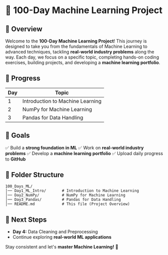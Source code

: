 # 🚀 100-Day Machine Learning Project

## 📖 Overview
Welcome to the **100-Day Machine Learning Project**! This journey is designed to take you from the fundamentals of Machine Learning to advanced techniques, tackling **real-world industry problems** along the way. Each day, we focus on a specific topic, completing hands-on coding exercises, building projects, and developing a **machine learning portfolio**.

## 📅 Progress
| Day | Topic |
|----|-----------------------------|
| 1  | Introduction to Machine Learning |
| 2  | NumPy for Machine Learning |
| 3  | Pandas for Data Handling |

## 🎯 Goals
✅ Build a **strong foundation in ML**
✅ Work on **real-world industry problems**
✅ Develop a **machine learning portfolio**
✅ Upload daily progress to **GitHub**

## 📂 Folder Structure
```
100_Days_ML/
│── Day1_ML_Intro/       # Introduction to Machine Learning
│── Day2_NumPy/          # NumPy for Machine Learning
│── Day3_Pandas/         # Pandas for Data Handling
│── README.md            # This file (Project Overview)
```

## 📌 Next Steps
- **Day 4:** Data Cleaning and Preprocessing
- Continue exploring **real-world ML applications**

Stay consistent and let's **master Machine Learning!** 🚀
